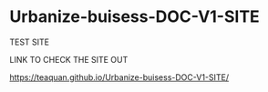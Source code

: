 # Urbanize-buisess-DOC-V1-SITE
TEST SITE


LINK TO CHECK THE SITE OUT

https://teaquan.github.io/Urbanize-buisess-DOC-V1-SITE/
